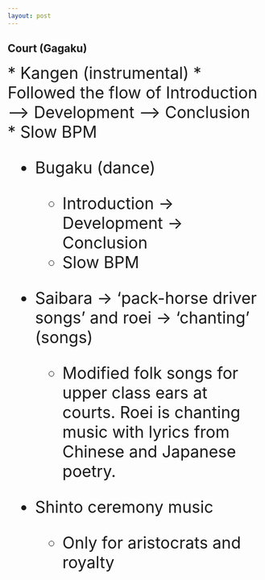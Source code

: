 ```yaml
---
layout: post
---
```


## Court (Gagaku)

<font size="6">
* Kangen (instrumental)
  * Followed the flow of Introduction --> Development --> Conclusion
  * Slow BPM


* Bugaku (dance)
  * Introduction -> Development -> Conclusion
  * Slow BPM


* Saibara → ‘pack-horse driver songs’ and roei → ‘chanting’ (songs)
  * Modified folk songs for upper class ears at courts. Roei is chanting music with lyrics from Chinese and Japanese poetry.


* Shinto ceremony music
  * Only for aristocrats and royalty 
</font>

